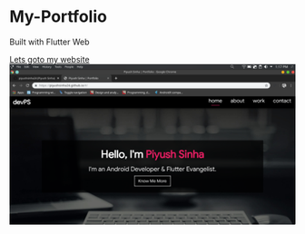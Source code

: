 # My-Portfolio
Built with Flutter Web

[Lets goto my website](https://piyushsinha24.github.io/#/)
![](home.png)


